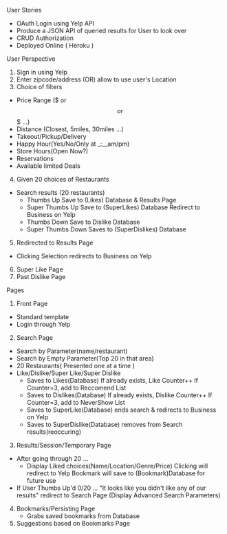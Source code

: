 User Stories

- OAuth Login using Yelp API
- Produce a JSON API of queried results for User to look over
- CRUD Authorization 
- Deployed Online ( Heroku )


User Perspective

1. Sign in using Yelp 
2. Enter zipcode/address (OR) allow to use user's Location
3. Choice of filters
  - Price Range ($ or $$ or $$$ ...)
  - Distance (Closest, 5miles, 30miles ...)
  - Takeout/Pickup/Delivery
  - Happy Hour(Yes/No/Only at _:__am/pm)
  - Store Hours(Open Now?)
  - Reservations
  - Available limited Deals
4. Given 20 choices of Restaurants
  - Search results (20 restaurants)
    - Thumbs Up
        Save to (Likes) Database & Results Page
    - Super Thumbs Up
        Save to (SuperLikes) Database
        Redirect to Business on Yelp
    - Thumbs Down
        Save to Dislike Database
    - Super Thumbs Down
        Saves to (SuperDislikes) Database
5. Redirected to Results Page
  - Clicking Selection redirects to Business on Yelp
6. Super Like Page
7. Past Dislike Page


Pages

1. Front Page
  - Standard template
  - Login through Yelp
2. Search Page
  - Search by Parameter(name/restaurant)
  - Search by Empty Parameter(Top 20 in that area)
  - 20 Restaurants( Presented one at a time )
  - Like/Dislike/Super Like/Super Dislike
      - Saves to Likes(Database)
          If already exists, Like Counter++
          If Counter=3, add to Reccomend List
      - Saves to Dislikes(Database)
          If already exists, Dislike Counter++
          If Counter=3, add to NeverShow List
      - Saves to SuperLike(Database)
          ends search & redirects to Business on Yelp
      - Saves to SuperDislike(Database)
          removes from Search results(reoccuring)
3. Results/Session/Temporary Page
  - After going through 20 ... 
      - Display Liked choices(Name/Location/Genre/Price)
          Clicking will redirect to Yelp 
          Bookmark will save to (Bookmark)Database for future use
  - If User Thumbs Up'd 0/20 ... 
      "It looks like you didn't like any of our results"
      redirect to Search Page (Display Advanced Search Parameters)
4. Bookmarks/Persisting Page
    - Grabs saved bookmarks from Database
5. Suggestions based on Bookmarks Page
